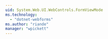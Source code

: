 ```yaml
---
uid: System.Web.UI.WebControls.FormViewMode
ms.technology: 
  - "dotnet-webforms"
ms.author: "riande"
manager: "wpickett"
---
```

